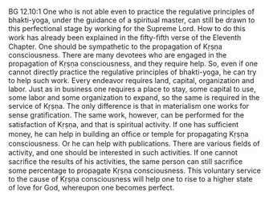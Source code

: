 BG 12.10:1	One who is not able even to practice the regulative principles of bhakti-yoga, under the guidance of a spiritual master, can still be drawn to this perfectional stage by working for the Supreme Lord. How to do this work has already been explained in the ﬁfty-ﬁfth verse of the Eleventh Chapter. One should be sympathetic to the propagation of Kṛṣṇa consciousness. There are many devotees who are engaged in the propagation of Kṛṣṇa consciousness, and they require help. So, even if one cannot directly practice the regulative principles of bhakti-yoga, he can try to help such work. Every endeavor requires land, capital, organization and labor. Just as in business one requires a place to stay, some capital to use, some labor and some organization to expand, so the same is required in the service of Kṛṣṇa. The only difference is that in materialism one works for sense gratiﬁcation. The same work, however, can be performed for the satisfaction of Kṛṣṇa, and that is spiritual activity. If one has sufﬁcient money, he can help in building an ofﬁce or temple for propagating Kṛṣṇa consciousness. Or he can help with publications. There are various ﬁelds of activity, and one should be interested in such activities. If one cannot sacriﬁce the results of his activities, the same person can still sacriﬁce some percentage to propagate Kṛṣṇa consciousness. This voluntary service to the cause of Kṛṣṇa consciousness will help one to rise to a higher state of love for God, whereupon one becomes perfect.
